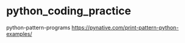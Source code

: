 # python_coding_practice
  python-pattern-programs
      https://pynative.com/print-pattern-python-examples/

